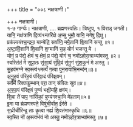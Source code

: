 +++
title = "००८ नक्षत्राणी।"

+++
नक्षत्राणी।  
१-७ गार्ग्यः। नक्षत्राणी, …. ब्रह्मणस्पतिः। त्रिष्टुप्, १ विराड् जगती।  
यानि॒ नक्ष॑त्राणि दि॒व्य॑१न्तरि॑क्षे अ॒प्सु भूमौ॒ यानि॒ नगे॑षु दि॒क्षु।  
प्रक॑ल्पयंश्च॒न्द्रमा॒ यान्येति॒ सर्वा॑णि॒ ममै॒तानि॑ शि॒वानि॑ सन्तु ॥१॥  
अ॒ष्टा॒विं॒शानि॑ शि॒वानि॑ श॒ग्मानि॑ स॒ह योगं॑ भजन्तु मे ।  
योगं॒ प्र प॑द्ये॒ क्षेमं॑ च॒ क्षेमं॒ प्र प॑द्ये॒ योगं॑ च॒ नमो॑ऽहोरा॒त्राभ्या॑मस्तु ॥२॥  
स्वस्ति॑तं मे सुप्रा॒तः सु॑सा॒यं सु॑दि॒वं सु॑मृ॒गं सु॑श॒कुनं॑ मे अस्तु ।  
सु॒हव॑मग्ने स्व॒स्त्य॑१मर्त्यं॑ ग॒त्वा पुन॒राया॑भि॒नन्द॑न्॥३॥  
अ॒नु॒ह॒वं प॑रिह॒वं प॑रिवा॒दं प॑रिक्ष॒वम्।  
सर्वै॑र्मे रिक्तकु॒म्भान् परा॒ तान् स॑वितः सुव॥४॥  
अ॒प॒पा॒पं प॑रिक्ष॒वं पुण्यं॑ भक्षी॒महि॒ क्षव॑म्।  
शि॒वा ते॑ पाप॒ नासि॑कां॒ पुण्य॑गश्चा॒भि मे॑हताम्॥५॥  
इ॒मा या ब्र॑ह्मणस्पते॒ विषु॑ची॒र्वात॒ ईर॑ते ।  
स॒ध्रीची॑रिन्द्र॒ ताः कृ॒त्वा मह्यं॑ शि॒वत॑मास्कृधि ॥६॥  
स्व॒स्ति नो॑ अ॒स्त्वभ॑यं नो अस्तु॒ नमो॑ऽहोर॒त्राभ्या॑मस्तु ॥७॥